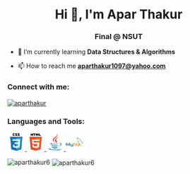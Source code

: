 <h1 align="center">Hi 👋, I'm Apar Thakur</h1>
<h3 align="center">Final @ NSUT</h3>

- 🌱 I’m currently learning **Data Structures & Algorithms**

- 📫 How to reach me **aparthakur1097@yahoo.com**

<h3 align="left">Connect with me:</h3>
<p align="left">
<a href="https://linkedin.com/in/aparthakur" target="blank"><img align="center" src="https://raw.githubusercontent.com/rahuldkjain/github-profile-readme-generator/master/src/images/icons/Social/linked-in-alt.svg" alt="aparthakur" height="30" width="40" /></a>
</p>

<h3 align="left">Languages and Tools:</h3>
<p align="left"> <a href="https://www.w3schools.com/css/" target="_blank" rel="noreferrer"> <img src="https://raw.githubusercontent.com/devicons/devicon/master/icons/css3/css3-original-wordmark.svg" alt="css3" width="40" height="40"/> </a> <a href="https://www.w3.org/html/" target="_blank" rel="noreferrer"> <img src="https://raw.githubusercontent.com/devicons/devicon/master/icons/html5/html5-original-wordmark.svg" alt="html5" width="40" height="40"/> </a> <a href="https://www.java.com" target="_blank" rel="noreferrer"> <img src="https://raw.githubusercontent.com/devicons/devicon/master/icons/java/java-original.svg" alt="java" width="40" height="40"/> </a> <a href="https://www.mysql.com/" target="_blank" rel="noreferrer"> <img src="https://raw.githubusercontent.com/devicons/devicon/master/icons/mysql/mysql-original-wordmark.svg" alt="mysql" width="40" height="40"/> </a> </p>

<p><img align="left" src="https://github-readme-stats.vercel.app/api/top-langs?username=aparthakur6&show_icons=true&locale=en&layout=compact" alt="aparthakur6" /></p>

<p>&nbsp;<img align="center" src="https://github-readme-stats.vercel.app/api?username=aparthakur6&show_icons=true&locale=en" alt="aparthakur6" /></p>
